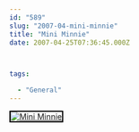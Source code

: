 ```yaml
---
id: "589"
slug: "2007-04-mini-minnie"
title: "Mini Minnie"
date: 2007-04-25T07:36:45.000Z



tags:

  - "General"
---
```

<div class="sqs-html-content">
  <div style="float: left; margin-right: 10px; margin-bottom: 10px;"> <a href="http://www.flickr.com/photos/mclazarus/472319196/" title="Mini Minnie"><img src="http://farm1.static.flickr.com/206/472319196_339a9545d8_m.jpg" alt="Mini Minnie" style="border: solid 2px #000000;" /></a>
</div>
<p><br clear="all" /></p>
</div>
